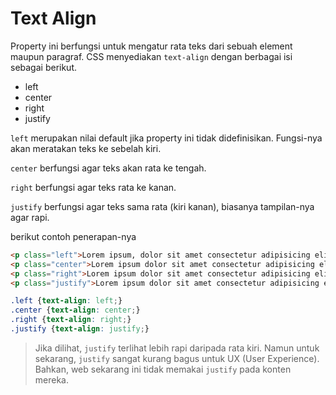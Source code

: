 # Text Align

Property ini berfungsi untuk mengatur rata teks dari sebuah element maupun paragraf. CSS menyediakan `text-align` dengan berbagai isi sebagai berikut.

- left
- center
- right
- justify

`left` merupakan nilai default jika property ini tidak didefinisikan. Fungsi-nya akan meratakan teks ke sebelah kiri.

`center` berfungsi agar teks akan rata ke tengah.

`right` berfungsi agar teks rata ke kanan.

`justify` berfungsi agar teks sama rata (kiri kanan), biasanya tampilan-nya agar rapi.

berikut contoh penerapan-nya

```html
<p class="left">Lorem ipsum, dolor sit amet consectetur adipisicing elit. Nam dignissimos ex sit ipsam quae! Officiis saepe, corrupti id eveniet dolore labore sit sapiente. Accusamus voluptate, non aliquid dicta laudantium aliquam.</p>
<p class="center">Lorem ipsum dolor sit amet consectetur adipisicing elit. Iure minima cupiditate fuga, eius, reprehenderit repellat natus quasi necessitatibus harum hic amet? Modi debitis numquam placeat unde porro excepturi autem alias.</p>
<p class="right">Lorem ipsum dolor sit amet consectetur adipisicing elit. Molestiae ratione fugit nisi maiores, a, iure corporis rem soluta ducimus asperiores, facilis beatae harum similique sapiente error in quasi corrupti! Odio!</p>
<p class="justify">Lorem ipsum dolor sit amet consectetur adipisicing elit. Molestiae repellat quaerat vitae, sequi excepturi hic accusamus laborum velit iure corporis magni obcaecati nisi quibusdam. Adipisci, inventore. Deserunt reiciendis consequuntur tempora?</p>
```

```css
.left {text-align: left;}
.center {text-align: center;}
.right {text-align: right;}
.justify {text-align: justify;}
```

> Jika dilihat, `justify` terlihat lebih rapi daripada rata kiri. Namun untuk sekarang, `justify` sangat kurang bagus untuk UX (User Experience). Bahkan, web sekarang ini tidak memakai `justify` pada konten mereka.